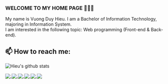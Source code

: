 ### WELCOME TO MY HOME PAGE 👋👋👋
My name is Vuong Duy Hieu. I am a Bachelor of Information Technology, majoring in Information System.<br>
I am interested in the following topic: Web programming (Front-end & Back-end).<br>
## 📫 How to reach me: 



![Hieu's github stats](https://github-readme-stats-git-masterrstaa-rickstaa.vercel.app/api?username=vdhieu124&show_icons=true&theme=tokyonight&hide=contribs,prs,issues,stars)

<a href="https://github.com/vdhieu124/Final/">
  <!-- Change the `github-readme-stats.anuraghazra1.vercel.app` to `github-readme-stats.vercel.app`  -->
  <img align="center" src="https://github-readme-stats.anuraghazra1.vercel.app/api/pin/?username=vdhieu124&repo=Final&theme=synthwave" />
</a>    
<a href="https://github.com/vdhieu124/DATN/">
  <!-- Change the `github-readme-stats.anuraghazra1.vercel.app` to `github-readme-stats.vercel.app`  -->
  <img align="center" src="https://github-readme-stats.anuraghazra1.vercel.app/api/pin/?username=vdhieu124&repo=DATN&theme=gruvbox" />
</a>

<a href="https://github.com/vdhieu124/Android_Nhom7/">
  <!-- Change the `github-readme-stats.anuraghazra1.vercel.app` to `github-readme-stats.vercel.app`  -->
  <img align="center" src="https://github-readme-stats.anuraghazra1.vercel.app/api/pin/?username=vdhieu124&repo=Android_Nhom7&theme=gruvbox" />
</a>    

<a href="https://github.com/vdhieu124/frontend-playerMusicV1/">
  <!-- Change the `github-readme-stats.anuraghazra1.vercel.app` to `github-readme-stats.vercel.app`  -->
  <img align="center" src="https://github-readme-stats.anuraghazra1.vercel.app/api/pin/?username=vdhieu124&repo=frontend-playerMusicV1&theme=synthwave" />
</a>    


<a href="https://github.com/vdhieu124/frontend-shopee1/">
  <!-- Change the `github-readme-stats.anuraghazra1.vercel.app` to `github-readme-stats.vercel.app`  -->
  <img align="center" src="https://github-readme-stats.anuraghazra1.vercel.app/api/pin/?username=vdhieu124&repo=frontend-shopee1&theme=synthwave" />
</a>    
<a href="https://github.com/vdhieu124/frontend-theband/">
  <!-- Change the `github-readme-stats.anuraghazra1.vercel.app` to `github-readme-stats.vercel.app`  -->
  <img align="center" src="https://github-readme-stats.vercel.app/api/pin/?username=vdhieu124&repo=frontend-theband&theme=gruvbox" />
</a>

